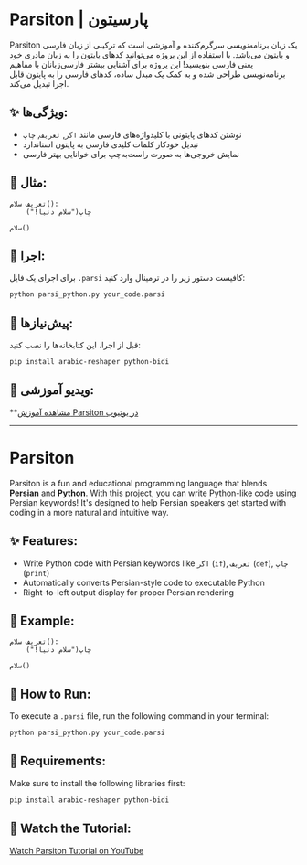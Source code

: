 
# Parsiton | پارسیتون

Parsiton یک زبان برنامه‌نویسی سرگرم‌کننده و آموزشی است که ترکیبی از زبان فارسی و پایتون می‌باشد. با استفاده از این پروژه می‌توانید کدهای پایتون را به زبان مادری خود یعنی فارسی بنویسید! این پروژه برای آشنایی بیشتر فارسی‌زبانان با مفاهیم برنامه‌نویسی طراحی شده و به کمک یک مبدل ساده، کدهای فارسی را به پایتون قابل اجرا تبدیل می‌کند.

## ✨ ویژگی‌ها:
- نوشتن کدهای پایتونی با کلیدواژه‌های فارسی مانند `اگر`, `تعریف`, `چاپ`
- تبدیل خودکار کلمات کلیدی فارسی به پایتون استاندارد
- نمایش خروجی‌ها به صورت راست‌به‌چپ برای خوانایی بهتر فارسی

## 🧠 مثال:
```parsi
تعریف سلام():
    چاپ("سلام دنیا!")

سلام()
````

## 🚀 اجرا:

برای اجرای یک فایل `.parsi` کافیست دستور زیر را در ترمینال وارد کنید:

```bash
python parsi_python.py your_code.parsi
```

## 🔧 پیش‌نیازها:

قبل از اجرا، این کتابخانه‌ها را نصب کنید:

```bash
pip install arabic-reshaper python-bidi
```

## 🎥 ویدیو آموزشی:

**[مشاهده آموزش Parsiton در یوتیوب](https://my.uupload.ir/dl/NdQyxyEZ)

---

# Parsiton

Parsiton is a fun and educational programming language that blends **Persian** and **Python**. With this project, you can write Python-like code using Persian keywords! It's designed to help Persian speakers get started with coding in a more natural and intuitive way.

## ✨ Features:

* Write Python code with Persian keywords like `اگر` (`if`), `تعریف` (`def`), `چاپ` (`print`)
* Automatically converts Persian-style code to executable Python
* Right-to-left output display for proper Persian rendering

## 🧠 Example:

```parsi
تعریف سلام():
    چاپ("سلام دنیا!")

سلام()
```

## 🚀 How to Run:

To execute a `.parsi` file, run the following command in your terminal:

```bash
python parsi_python.py your_code.parsi
```

## 🔧 Requirements:

Make sure to install the following libraries first:

```bash
pip install arabic-reshaper python-bidi
```

## 🎥 Watch the Tutorial:

[Watch Parsiton Tutorial on YouTube](https://my.uupload.ir/dl/NdQyxyEZ)


```

